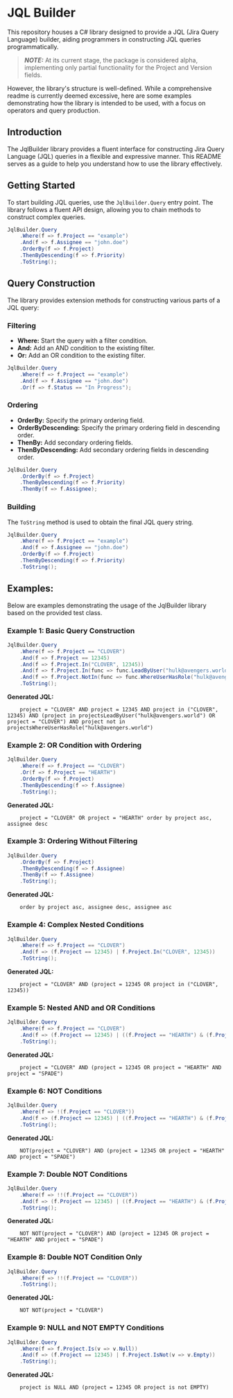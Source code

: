 # JQL Builder

This repository houses a C# library designed to provide a JQL (Jira Query Language) builder, aiding programmers in constructing JQL queries programmatically. 

> **_NOTE:_** At its current stage, the package is considered alpha, implementing only partial functionality for the Project and Version fields.

However, the library's structure is well-defined. While a comprehensive readme is currently deemed excessive, here are some examples demonstrating how the library is intended to be used, with a focus on operators and query production.

## Introduction
The JqlBuilder library provides a fluent interface for constructing Jira Query Language (JQL) queries in a flexible and expressive manner. 
This README serves as a guide to help you understand how to use the library effectively.

## Getting Started
To start building JQL queries, use the ```JqlBuilder.Query``` entry point. The library follows a fluent API design, allowing you to chain methods to construct complex queries.

```csharp
JqlBuilder.Query
    .Where(f => f.Project == "example")
    .And(f => f.Assignee == "john.doe")
    .OrderBy(f => f.Project)
    .ThenByDescending(f => f.Priority)
    .ToString();
```

## Query Construction
The library provides extension methods for constructing various parts of a JQL query:

### Filtering
- **Where:** Start the query with a filter condition.
- **And:** Add an AND condition to the existing filter.
- **Or:** Add an OR condition to the existing filter.

```csharp
JqlBuilder.Query
    .Where(f => f.Project == "example")
    .And(f => f.Assignee == "john.doe")
    .Or(f => f.Status == "In Progress");
```

### Ordering
- **OrderBy:** Specify the primary ordering field.
- **OrderByDescending:** Specify the primary ordering field in descending order.
- **ThenBy:** Add secondary ordering fields.
- **ThenByDescending:** Add secondary ordering fields in descending order.

```csharp
JqlBuilder.Query
    .OrderBy(f => f.Project)
    .ThenByDescending(f => f.Priority)
    .ThenBy(f => f.Assignee);
```

### Building
The ```ToString``` method is used to obtain the final JQL query string.

```csharp
JqlBuilder.Query
    .Where(f => f.Project == "example")
    .And(f => f.Assignee == "john.doe")
    .OrderBy(f => f.Project)
    .ThenByDescending(f => f.Priority)
    .ToString();
```

## Examples:
Below are examples demonstrating the usage of the JqlBuilder library based on the provided test class.

### Example 1: Basic Query Construction
```csharp
JqlBuilder.Query
    .Where(f => f.Project == "CLOVER")
    .And(f => f.Project == 12345)
    .And(f => f.Project.In("CLOVER", 12345))
    .And(f => f.Project.In(func => func.LeadByUser("hulk@avengers.world")) | (f.Project == "CLOVER"))
    .And(f => f.Project.NotIn(func => func.WhereUserHasRole("hulk@avengers.world")))
    .ToString();
```
**Generated JQL:** 
```jql 
    project = "CLOVER" AND project = 12345 AND project in ("CLOVER", 12345) AND (project in projectsLeadByUser("hulk@avengers.world") OR project = "CLOVER") AND project not in projectsWhereUserHasRole("hulk@avengers.world")
```

### Example 2: OR Condition with Ordering
```csharp
JqlBuilder.Query
    .Where(f => f.Project == "CLOVER")
    .Or(f => f.Project == "HEARTH")
    .OrderBy(f => f.Project)
    .ThenByDescending(f => f.Assignee)
    .ToString();
```
**Generated JQL:** 
```jql
    project = "CLOVER" OR project = "HEARTH" order by project asc, assignee desc
```

### Example 3: Ordering Without Filtering
```csharp
JqlBuilder.Query
    .OrderBy(f => f.Project)
    .ThenByDescending(f => f.Assignee)
    .ThenBy(f => f.Assignee)
    .ToString();
```
**Generated JQL:** 
```jql
    order by project asc, assignee desc, assignee asc
```

### Example 4: Complex Nested Conditions
```csharp
JqlBuilder.Query
    .Where(f => f.Project == "CLOVER")
    .And(f => (f.Project == 12345) | f.Project.In("CLOVER", 12345))
    .ToString();
```
**Generated JQL:** 
```jql
    project = "CLOVER" AND (project = 12345 OR project in ("CLOVER", 12345))
```

### Example 5: Nested AND and OR Conditions
```csharp
JqlBuilder.Query
    .Where(f => f.Project == "CLOVER")
    .And(f => (f.Project == 12345) | ((f.Project == "HEARTH") & (f.Project == "SPADE")))
    .ToString();
```
**Generated JQL:** 
```jql
    project = "CLOVER" AND (project = 12345 OR project = "HEARTH" AND project = "SPADE")
```

### Example 6: NOT Conditions
```csharp
JqlBuilder.Query
    .Where(f => !(f.Project == "CLOVER"))
    .And(f => (f.Project == 12345) | ((f.Project == "HEARTH") & (f.Project == "SPADE")))
    .ToString();
```
**Generated JQL:** 
```jql
    NOT(project = "CLOVER") AND (project = 12345 OR project = "HEARTH" AND project = "SPADE")
```

### Example 7: Double NOT Conditions
```csharp
JqlBuilder.Query
    .Where(f => !!(f.Project == "CLOVER"))
    .And(f => (f.Project == 12345) | ((f.Project == "HEARTH") & (f.Project == "SPADE")))
    .ToString();
```
**Generated JQL:** 
```jql
    NOT NOT(project = "CLOVER") AND (project = 12345 OR project = "HEARTH" AND project = "SPADE")
```

### Example 8: Double NOT Condition Only
```csharp
JqlBuilder.Query
    .Where(f => !!(f.Project == "CLOVER"))
    .ToString();
```
**Generated JQL:**

```jql 
    NOT NOT(project = "CLOVER")
```

### Example 9: NULL and NOT EMPTY Conditions
```csharp
JqlBuilder.Query
    .Where(f => f.Project.Is(v => v.Null))
    .And(f => (f.Project == 12345) | f.Project.IsNot(v => v.Empty))
    .ToString();
```
**Generated JQL:**

```jql
    project is NULL AND (project = 12345 OR project is not EMPTY)
```